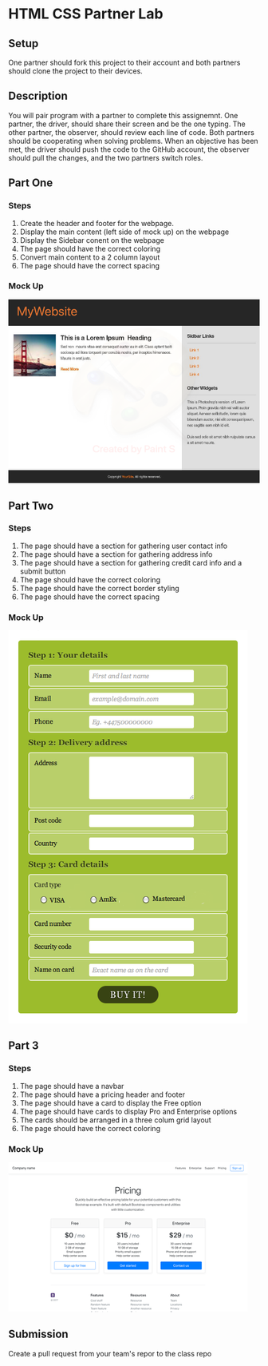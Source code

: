 # HTML CSS Partner Lab

## Setup
One partner should fork this project to their account and both partners should clone the project to their devices.

## Description
You will pair program with a partner to complete this assignemnt. One partner, the driver, should share their screen and be the one typing. The other partner, the observer, should review each line of code. Both partners should be cooperating when solving problems. When an objective has been met, the driver should push the code to the GitHub account, the observer should pull the changes, and the two partners switch roles. 

## Part One

### Steps
1. Create the header and footer for the webpage.
2. Display the main content (left side of mock up) on the webpage
3. Display the Sidebar conent on the webpage
4. The page should have the correct coloring
5. Convert main content to a 2 column layout 
6. The page should have the correct spacing


### Mock Up
![](mockupPartOne.png)

## Part Two

### Steps
1. The page should have a section for gathering user contact info
2. The page should have a section for gathering address info
3. The page should have a section for gathering credit card info and a submit button
4. The page should have the correct coloring
5. The page should have the correct border styling
6. The page should have the correct spacing


### Mock Up
![](mockupPartTwo.png)

## Part 3

### Steps
1. The page should have a navbar
2. The page should have a pricing header and footer
3. The page should have a card to display the Free option
4. The page should have cards to display Pro and Enterprise options 
5. The cards should be arranged in a three colum grid layout
6. The page should have the correct coloring


### Mock Up
![](mockupPartThree.png)

## Submission
Create a pull request from your team's repor to the class repo
